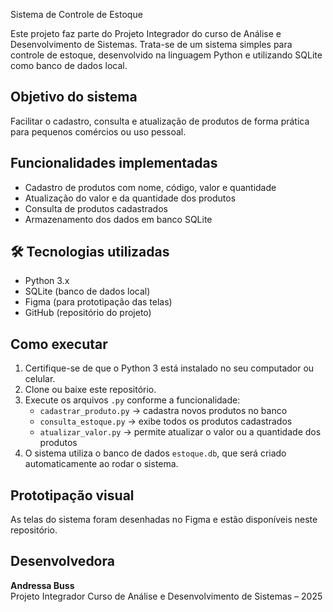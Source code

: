 Sistema de Controle de Estoque

Este projeto faz parte do Projeto Integrador do curso de Análise e Desenvolvimento de Sistemas. Trata-se de um sistema simples para controle de estoque, desenvolvido na linguagem Python e utilizando SQLite como banco de dados local.

## Objetivo do sistema
Facilitar o cadastro, consulta e atualização de produtos de forma prática para pequenos comércios ou uso pessoal.

## Funcionalidades implementadas
- Cadastro de produtos com nome, código, valor e quantidade
- Atualização do valor e da quantidade dos produtos
- Consulta de produtos cadastrados
- Armazenamento dos dados em banco SQLite

## 🛠 Tecnologias utilizadas
- Python 3.x
- SQLite (banco de dados local)
- Figma (para prototipação das telas)
- GitHub (repositório do projeto)

## Como executar
1. Certifique-se de que o Python 3 está instalado no seu computador ou celular.
2. Clone ou baixe este repositório.
3. Execute os arquivos `.py` conforme a funcionalidade:
   - `cadastrar_produto.py` → cadastra novos produtos no banco
   - `consulta_estoque.py` → exibe todos os produtos cadastrados
   - `atualizar_valor.py` → permite atualizar o valor ou a quantidade dos produtos
4. O sistema utiliza o banco de dados `estoque.db`, que será criado automaticamente ao rodar o sistema.

## Prototipação visual
As telas do sistema foram desenhadas no Figma e estão disponíveis neste repositório.

## Desenvolvedora
**Andressa Buss**  
Projeto Integrador 
Curso de Análise e Desenvolvimento de Sistemas – 2025

